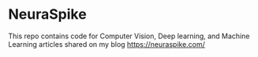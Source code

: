 # NeuraSpike
This repo contains code for Computer Vision, Deep learning, and Machine Learning articles shared on my blog https://neuraspike.com/
